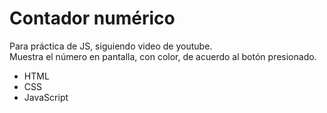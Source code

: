 # Contador numérico
Para práctica de JS, siguiendo video de youtube.  
Muestra el número en pantalla, con color, de acuerdo al botón presionado.
* HTML
* CSS
* JavaScript
